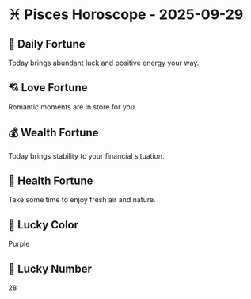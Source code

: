 # ♓ Pisces Horoscope - 2025-09-29

## 🎯 Daily Fortune

Today brings abundant luck and positive energy your way.

## 💘 Love Fortune

Romantic moments are in store for you.

## 💰 Wealth Fortune

Today brings stability to your financial situation.

## 🌱 Health Fortune

Take some time to enjoy fresh air and nature.

## 🎨 Lucky Color

Purple

## 🔢 Lucky Number

28
